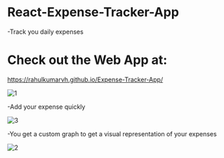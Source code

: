# React-Expense-Tracker-App

-Track you daily expenses

# Check out the Web App at:
https://rahulkumarvh.github.io/Expense-Tracker-App/

![1](https://user-images.githubusercontent.com/66205950/129475884-3a49a53b-e78b-45b4-908c-7c53719b1044.jpg)

-Add your expense quickly

![3](https://user-images.githubusercontent.com/66205950/129475883-01d31829-6a43-4aeb-a6fe-1b344e040da6.jpg)

-You get a custom graph to get a visual representation of your expenses

![2](https://user-images.githubusercontent.com/66205950/129475887-bb332128-7dc1-4b84-b4e9-b20a770b9305.jpg)
